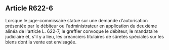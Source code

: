 Article R622-6
----
Lorsque le juge-commissaire statue sur une demande d'autorisation présentée par
le débiteur ou l'administrateur en application du deuxième alinéa de l'article
L. 622-7, le greffier convoque le débiteur, le mandataire judiciaire et, s'il y
a lieu, les créanciers titulaires de sûretés spéciales sur les biens dont la
vente est envisagée.
